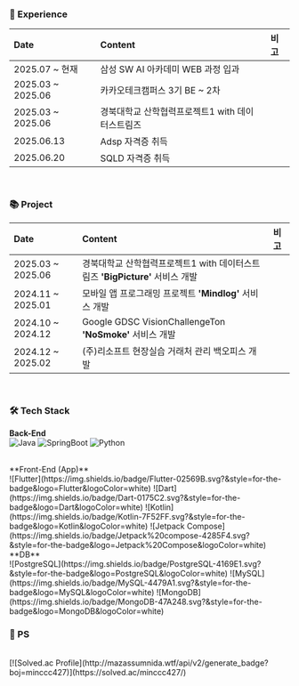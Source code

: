 ### 🏃 Experience
| Date | Content | 비고 |
| :--- | :--- | :--- |
| 2025.07 ~ 현재 | 삼성 SW AI 아카데미 WEB 과정 입과| |
| 2025.03 ~ 2025.06 | 카카오테크캠퍼스 3기 BE ~ 2차| |
| 2025.03 ~ 2025.06 | 경북대학교 산학협력프로젝트1 with 데이터스트림즈 | |
| 2025.06.13 | Adsp 자격증 취득 | |
| 2025.06.20 | SQLD 자격증 취득 | |

<br>

### 📚 Project
| Date | Content | 비고 |
| :--- | :--- | :--- |
| 2025.03 ~ 2025.06 | 경북대학교 산학협력프로젝트1 with 데이터스트림즈 **'BigPicture'** 서비스 개발 | |
| 2024.11 ~ 2025.01 | 모바일 앱 프로그래밍 프로젝트 **'Mindlog'** 서비스 개발 | |
| 2024.10 ~ 2024.12 | Google GDSC VisionChallengeTon **'NoSmoke'** 서비스 개발 | |
| 2024.12 ~ 2025.02 | (주)리소프트 현장실습 거래처 관리 백오피스 개발 | |

<br>

### 🛠️ Tech Stack
**Back-End**
<br>
![Java](https://img.shields.io/badge/Java-007396.svg?&style=for-the-badge&logo=Java&logoColor=white)
![SpringBoot](https://img.shields.io/badge/SpringBoot-6DB33F.svg?&style=for-the-badge&logo=SpringBoot&logoColor=white)
![Python](https://img.shields.io/badge/Python-3776AB.svg?&style=for-the-badge&logo=Python&logoColor=white)

<br>
**Front-End (App)**
<br>
![Flutter](https://img.shields.io/badge/Flutter-02569B.svg?&style=for-the-badge&logo=Flutter&logoColor=white)
![Dart](https://img.shields.io/badge/Dart-0175C2.svg?&style=for-the-badge&logo=Dart&logoColor=white)
![Kotlin](https://img.shields.io/badge/Kotlin-7F52FF.svg?&style=for-the-badge&logo=Kotlin&logoColor=white)
![Jetpack Compose](https://img.shields.io/badge/Jetpack%20compose-4285F4.svg?&style=for-the-badge&logo=Jetpack%20Compose&logoColor=white)

<br>
**DB**
<br>
![PostgreSQL](https://img.shields.io/badge/PostgreSQL-4169E1.svg?&style=for-the-badge&logo=PostgreSQL&logoColor=white)
![MySQL](https://img.shields.io/badge/MySQL-4479A1.svg?&style=for-the-badge&logo=MySQL&logoColor=white)
![MongoDB](https://img.shields.io/badge/MongoDB-47A248.svg?&style=for-the-badge&logo=MongoDB&logoColor=white)
<br>

### 🧩 PS
<br>
[![Solved.ac Profile](http://mazassumnida.wtf/api/v2/generate_badge?boj=minccc427)](https://solved.ac/minccc427/)
